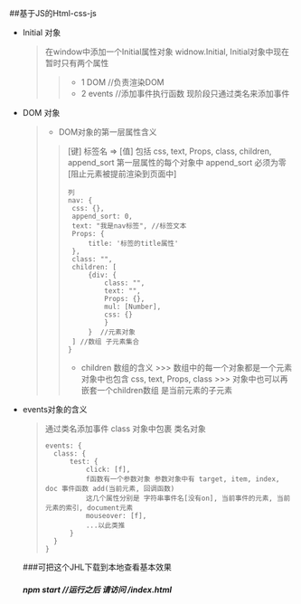 ﻿##基于JS的Html-css-js
* Initial 对象
    > 在window中添加一个Initial属性对象  widnow.Initial,
    Initial对象中现在暂时只有两个属性
    >> * 1 DOM //负责渲染DOM
    >> * 2 events //添加事件执行函数 现阶段只通过类名来添加事件

* DOM 对象
    > * DOM对象的第一层属性含义
    >> [键] 标签名 => [值] 包括 css, text, Props, class, children, append_sort
    >> 第一层属性的每个对象中 append_sort 必须为零 [阻止元素被提前渲染到页面中]
    >> ```
    >> 列
    >> nav: {
    >>  css: {},
    >>  append_sort: 0,
    >>  text: "我是nav标签", //标签文本
    >>  Props: {
    >>      title: '标签的title属性'
    >>  },
    >>  class: "",
    >>  children: [
    >>      {div: {
    >>          class: "",
    >>          text: "",
    >>          Props: {},
    >>          mul: [Number],
    >>          css: {}
    >>          }
    >>      }  //元素对象
    >>  ] //数组 子元素集合
    >> }
    >> ```
    >>
    >>* children 数组的含义
        >>> 数组中的每一个对象都是一个元素 对象中也包含 css, text, Props, class
        >>> 对象中也可以再嵌套一个children数组 是当前元素的子元素

* events对象的含义
    > 通过类名添加事件
    > class 对象中包裹 类名对象
    > ```
    > events: {
    >   class: {
    >       test: {
    >           click: [f], 
    >           f函数有一个参数对象 参数对象中有 target, item, index, doc 事件函数 add(当前元素, 回调函数)
    >           这几个属性分别是 字符串事件名[没有on], 当前事件的元素, 当前元素的索引, document元素
    >           mouseover: [f],
    >           ...以此类推
    >       }
    >   }
    > }
    > ```
    
    ###可把这个JHL下载到本地查看基本效果
    ##### npm start  //运行之后 请访问 /index.html